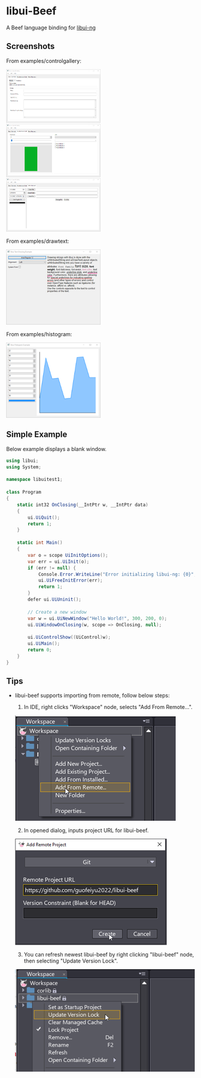 # libui-Beef
A Beef language binding for [libui-ng](https://github.com/libui-ng/libui-ng)

## Screenshots

From examples/controlgallery:

<img src="examples/controlgallery/screenshots/cg1.png" alt="base controls" width="50%" />
<img src="examples/controlgallery/screenshots/cg2.png" alt="numbers and lists" width="50%" />
<img src="examples/controlgallery/screenshots/cg3.png" alt="data choosers" width="50%" />

From examples/drawtext:

<img src="examples/drawtext/screenshots/dt1.png" alt="draw text" width="50%" />

From examples/histogram:

<img src="examples/histogram/screenshots/h1.png" alt="histogram" width="50%" />

## Simple Example
Below example displays a blank window.

```cs
using libui;
using System;

namespace libuitest1;

class Program
{
    static int32 OnClosing(__IntPtr w, __IntPtr data)
    {
        ui.UiQuit();
        return 1;
    }

    static int Main()
    {
        var o = scope UiInitOptions();
        var err = ui.UiInit(o);
        if (err != null) {
            Console.Error.WriteLine("Error initializing libui-ng: {0}", scope String(err));
            ui.UiFreeInitError(err);
            return 1;
        }
        defer ui.UiUninit();

        // Create a new window
        var w = ui.UiNewWindow("Hello World!", 300, 200, 0);
        ui.UiWindowOnClosing(w, scope => OnClosing, null);

        ui.UiControlShow((UiControl)w);
        ui.UiMain();
        return 0;
    }
}
```

## Tips
- libui-beef supports importing from remote, follow below steps:

  1. In IDE, right clicks "Workspace" node, selects "Add From Remote...".

    ![from_remote1](images/from_remote1.png)

  2. In opened dialog, inputs project URL for libui-beef.

    ![from_remote2](images/from_remote2.png)

  3. You can refresh newest libui-beef by right clicking "libui-beef" node, then selecting "Update Version Lock".

    ![update_lock](images/update_lock.png)
